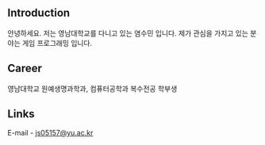 ## Introduction
안녕하세요.
저는 영남대학교를 다니고 있는 염수민 입니다. 
제가 관심을 가지고 있는 분야는 게임 프로그래밍 입니다.

## Career
영남대학교 원예생명과학과, 컴퓨터공학과 복수전공 학부생

## Links
E-mail - js05157@yu.ac.kr



